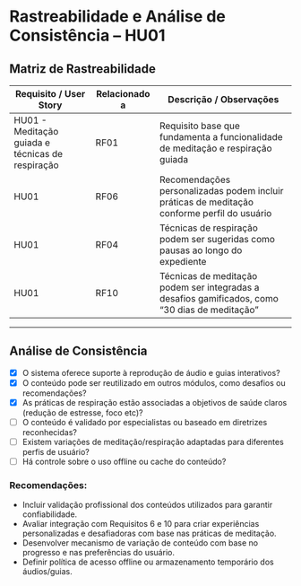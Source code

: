 # Rastreabilidade e Análise de Consistência – HU01

## Matriz de Rastreabilidade

| Requisito / User Story        | Relacionado a                          | Descrição / Observações                                                              |
|------------------------------|----------------------------------------|--------------------------------------------------------------------------------------|
| HU01 - Meditação guiada e técnicas de respiração | RF01                          | Requisito base que fundamenta a funcionalidade de meditação e respiração guiada     |
| HU01                         | RF06                          | Recomendações personalizadas podem incluir práticas de meditação conforme perfil do usuário |
| HU01                         | RF04                          | Técnicas de respiração podem ser sugeridas como pausas ao longo do expediente       |
| HU01                         | RF10                         | Técnicas de meditação podem ser integradas a desafios gamificados, como “30 dias de meditação” |

---

## Análise de Consistência

- [x] O sistema oferece suporte à reprodução de áudio e guias interativos?
- [x] O conteúdo pode ser reutilizado em outros módulos, como desafios ou recomendações?
- [x] As práticas de respiração estão associadas a objetivos de saúde claros (redução de estresse, foco etc)?
- [ ] O conteúdo é validado por especialistas ou baseado em diretrizes reconhecidas?
- [ ] Existem variações de meditação/respiração adaptadas para diferentes perfis de usuário?
- [ ] Há controle sobre o uso offline ou cache do conteúdo?

### Recomendações:

- Incluir validação profissional dos conteúdos utilizados para garantir confiabilidade.
- Avaliar integração com Requisitos 6 e 10 para criar experiências personalizadas e desafiadoras com base nas práticas de meditação.
- Desenvolver mecanismo de variação de conteúdo com base no progresso e nas preferências do usuário.
- Definir política de acesso offline ou armazenamento temporário dos áudios/guias.
